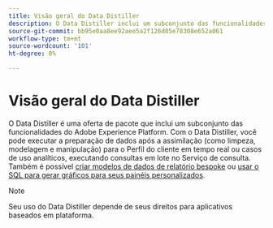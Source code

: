 ```yaml
---
title: Visão geral do Data Distiller
description: O Data Distiller inclui um subconjunto das funcionalidades do Adobe Experience Platform para limpar, moldar e manipular.
source-git-commit: bb95e0aa8ee92aee5a2f126d85e78308e652a061
workflow-type: tm+mt
source-wordcount: '101'
ht-degree: 0%

---
```


# Visão geral do Data Distiller

O Data Distiller é uma oferta de pacote que inclui um subconjunto das funcionalidades do Adobe Experience Platform. Com o Data Distiller, você pode executar a preparação de dados após a assimilação (como limpeza, modelagem e manipulação) para o Perfil do cliente em tempo real ou casos de uso analíticos, executando consultas em lote no Serviço de consulta. Também é possível [criar modelos de dados de relatório bespoke](../../query-service/data-distiller/customizable-insights/reporting-insights-data-model.md) ou [usar o SQL para gerar gráficos para seus painéis personalizados](./customizable-insights/overview.md).

>[!NOTE]
>
>Seu uso do Data Distiller depende de seus direitos para aplicativos baseados em plataforma.
